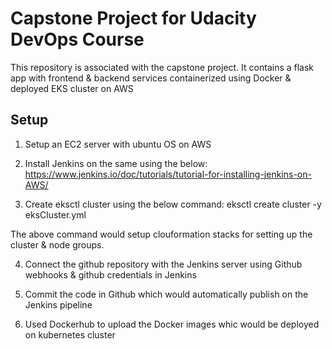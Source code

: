 # Capstone Project for Udacity DevOps Course

This repository is associated with the capstone project. It contains a flask app with frontend & backend services containerized using Docker & deployed EKS cluster on AWS

## Setup
1) Setup an EC2 server with ubuntu OS on AWS

2) Install Jenkins on the same using the below:
https://www.jenkins.io/doc/tutorials/tutorial-for-installing-jenkins-on-AWS/

3) Create eksctl cluster using the below command:
eksctl create cluster -y eksCluster.yml

The above command would setup clouformation stacks for setting up the cluster & node groups.

4) Connect the github repository with the Jenkins server using Github webhooks & github credentials in Jenkins

5) Commit the code in Github which would automatically publish on the Jenkins pipeline 

6) Used Dockerhub to upload the Docker images whic would be deployed on kubernetes cluster
